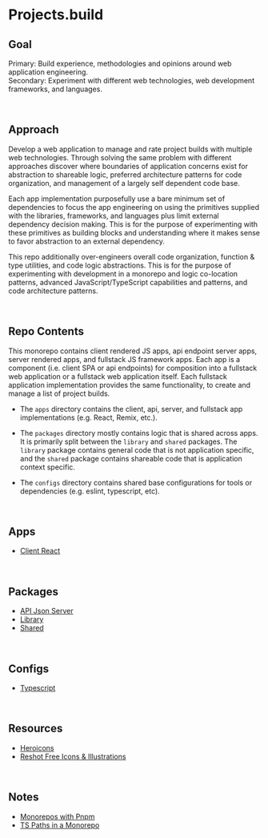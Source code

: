 # **Projects.build**

## **Goal**
Primary: Build experience, methodologies and opinions around web application engineering.  
Secondary: Experiment with different web technologies, web development frameworks, and languages.  


&nbsp;
## **Approach**
Develop a web application to manage and rate project builds with multiple web technologies. Through solving the same problem with different approaches discover where boundaries of application concerns exist for abstraction to shareable logic, preferred architecture patterns for code organization, and management of a largely self dependent code base. 

Each app implementation purposefully use a bare minimum set of dependencies to focus the app engineering on using the primitives supplied with the libraries, frameworks, and languages plus limit external dependency decision making. This is for the purpose of experimenting with these primitives as building blocks and understanding where it makes sense to favor abstraction to an external dependency. 

<!-- over-engineering -->
This repo additionally over-engineers overall code organization, function & type utilities, and code logic abstractions. This is for the purpose of experimenting with development in a monorepo and logic co-location patterns, advanced JavaScript/TypeScript capabilities and patterns, and code architecture patterns. 


&nbsp;
## **Repo Contents**
This monorepo contains client rendered JS apps, api endpoint server apps, server rendered apps, and fullstack JS framework apps. Each app is a component (i.e. client SPA or api endpoints) for composition into a fullstack web application or a fullstack web application itself. Each fullstack application implementation provides the same functionality, to create and manage a list of project builds. 

- The `apps` directory contains the client, api, server, and fullstack app implementations (e.g. React, Remix, etc.).

- The `packages` directory mostly contains logic that is shared across apps. It is primarily split between the `library` and `shared` packages. The `library` package contains general code that is not application specific, and the `shared` package contains shareable code that is application context specific. 

- The `configs` directory contains shared base configurations for tools or dependencies (e.g. eslint, typescript, etc).


&nbsp;
## **Apps**
- [Client React](./apps/client-react)
<!-- - [Client Solid](./apps/client-solid) -->
<!-- - [Client Svelte](./apps/client-svelte) -->
<!-- - [Client Qwik](./apps/client-qwik) -->

<!-- - [API Node + Fastify](./apps/api-node-fastify) -->

<!-- - [Server Go + HTMX](./apps/server-go-htmx) -->

<!-- - [Fullstack Astro](./apps/fullstack-astro) -->
<!-- - [Fullstack Next](./apps/fullstack-next) -->
<!-- - [Fullstack Remix](./apps/fullstack-remix) -->
<!-- - [Fullstack SolidStart](./apps/fullstack-solidstart) -->
<!-- - [Fullstack SvelteKit](./apps/fullstack-sveltekit) -->
<!-- - [Fullstack Leptos](./apps/fullstack-leptos) -->

&nbsp;
## **Packages**
- [API Json Server](./packages/api-json-server)
- [Library](./packages/library)
- [Shared](./packages/shared)
<!-- - [DB Schema](./packages/db-schema) -->

&nbsp;
## **Configs**
<!-- biome.json must be in root folder, does not work as workspace config: https://github.com/biomejs/biome-vscode/issues/25 --> 
<!-- - [Biome](./configs/biome) -->  
<!-- - [ESlint](./configs/eslint) -->
- [Typescript](./configs/typescript)


&nbsp;
## **Resources**
- [Heroicons](https://heroicons.com/)
- [Reshot Free Icons & Illustrations](https://www.reshot.com/)

&nbsp;
## **Notes**
- [Monorepos with Pnpm](https://levelup.video/tutorials/monorepos-with-pnpm)
- [TS Paths in a Monorepo](https://github.com/vercel/turbo/discussions/620)